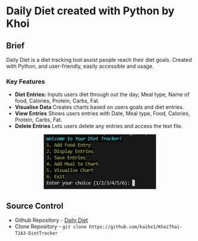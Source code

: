 # Daily Diet created with Python by Khoi

## Brief

Daily Diet is a diet tracking tool assist people reach their diet goals. Created with Python, and user-friendly, easily accessible and usage.

### Key Features

- <b> Diet Entries:</b> Inputs users diet through out the day; Meal type, Name of food, Calories, Protein, Carbs, Fat.
- <b>Visualise Data</b> Creates charts based on users goals and diet entries.
- <b>View Entries</b> Shows users entries with Date, Meal type, Food, Calories, Protein, Carbs, Fat.
- <b>Delete Entries</b> Lets users delete any entries and access the text file.

<p align ="center">
<img src="docs/screenshots/menu.png"/>
</p>

## Source Control

- Github Repository - [Daily Diet](https://github.com/kaihx1/KhoiThai-T1A3-DietTracker)
- Clone Repository - `git clone https://github.com/kaihx1/KhoiThai-T1A3-DietTracker`
    <br>


